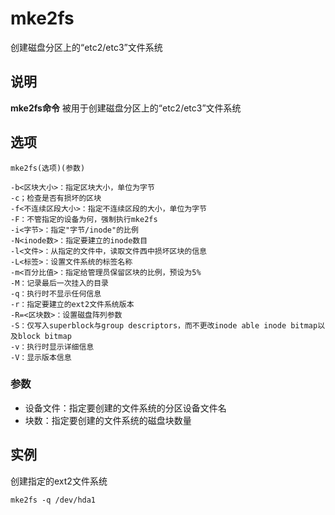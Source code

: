 mke2fs
===

创建磁盘分区上的“etc2/etc3”文件系统

## 说明

**mke2fs命令** 被用于创建磁盘分区上的“etc2/etc3”文件系统

## 选项

```
mke2fs(选项)(参数)
```

  

```
-b<区块大小>：指定区块大小，单位为字节
-c；检查是否有损坏的区块
-f<不连续区段大小>：指定不连续区段的大小，单位为字节
-F：不管指定的设备为何，强制执行mke2fs
-i<字节>：指定"字节/inode"的比例
-N<inode数>：指定要建立的inode数目
-l<文件>：从指定的文件中，读取文件西中损坏区块的信息
-L<标签>：设置文件系统的标签名称
-m<百分比值>：指定给管理员保留区块的比例，预设为5%
-M：记录最后一次挂入的目录
-q：执行时不显示任何信息
-r：指定要建立的ext2文件系统版本
-R=<区块数>：设置磁盘阵列参数
-S：仅写入superblock与group descriptors，而不更改inode able inode bitmap以及block bitmap
-v：执行时显示详细信息
-V：显示版本信息
```

### 参数  

*   设备文件：指定要创建的文件系统的分区设备文件名
*   块数：指定要创建的文件系统的磁盘块数量

## 实例

创建指定的ext2文件系统

```
mke2fs -q /dev/hda1
```


